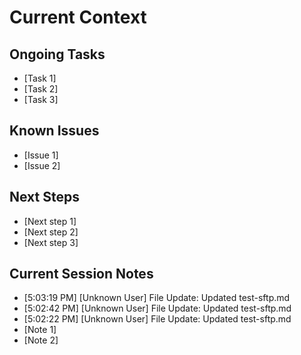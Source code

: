 # Current Context

## Ongoing Tasks
- [Task 1]
- [Task 2]
- [Task 3]

## Known Issues
- [Issue 1]
- [Issue 2]

## Next Steps
- [Next step 1]
- [Next step 2]
- [Next step 3]

## Current Session Notes

- [5:03:19 PM] [Unknown User] File Update: Updated test-sftp.md
- [5:02:42 PM] [Unknown User] File Update: Updated test-sftp.md
- [5:02:22 PM] [Unknown User] File Update: Updated test-sftp.md
- [Note 1]
- [Note 2]
